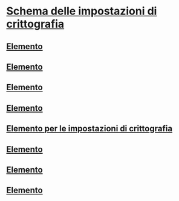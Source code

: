 # [Schema delle impostazioni di crittografia](index.md)
## [Elemento <cryptoClasses>](cryptoclasses-element.md)
## [Elemento <cryptoClass>](cryptoclass-element.md)
## [Elemento <cryptographySettings>](cryptographysettings-element.md)
## [Elemento <cryptoNameMapping>](cryptonamemapping-element.md)
## [Elemento <mscorlib> per le impostazioni di crittografia](mscorlib-element-for-cryptography-settings.md)
## [Elemento <nameEntry>](nameentry-element.md)
## [Elemento <oidEntry>](oidentry-element.md)
## [Elemento <oidMap>](oidmap-element.md)
